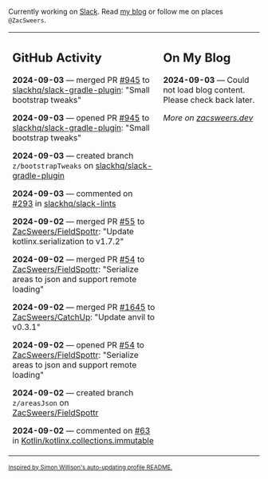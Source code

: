 Currently working on [Slack](https://slack.com/). Read [my blog](https://zacsweers.dev/) or follow me on places `@ZacSweers`.

<table><tr><td valign="top" width="60%">

## GitHub Activity
<!-- githubActivity starts -->
**2024-09-03** — merged PR [#945](https://github.com/slackhq/slack-gradle-plugin/pull/945) to [slackhq/slack-gradle-plugin](https://github.com/slackhq/slack-gradle-plugin): "Small bootstrap tweaks"

**2024-09-03** — opened PR [#945](https://github.com/slackhq/slack-gradle-plugin/pull/945) to [slackhq/slack-gradle-plugin](https://github.com/slackhq/slack-gradle-plugin): "Small bootstrap tweaks"

**2024-09-03** — created branch `z/bootstrapTweaks` on [slackhq/slack-gradle-plugin](https://github.com/slackhq/slack-gradle-plugin)

**2024-09-03** — commented on [#293](https://github.com/slackhq/slack-lints/pull/293#issuecomment-2326813639) in [slackhq/slack-lints](https://github.com/slackhq/slack-lints)

**2024-09-02** — merged PR [#55](https://github.com/ZacSweers/FieldSpottr/pull/55) to [ZacSweers/FieldSpottr](https://github.com/ZacSweers/FieldSpottr): "Update kotlinx.serialization to v1.7.2"

**2024-09-02** — merged PR [#54](https://github.com/ZacSweers/FieldSpottr/pull/54) to [ZacSweers/FieldSpottr](https://github.com/ZacSweers/FieldSpottr): "Serialize areas to json and support remote loading"

**2024-09-02** — merged PR [#1645](https://github.com/ZacSweers/CatchUp/pull/1645) to [ZacSweers/CatchUp](https://github.com/ZacSweers/CatchUp): "Update anvil to v0.3.1"

**2024-09-02** — opened PR [#54](https://github.com/ZacSweers/FieldSpottr/pull/54) to [ZacSweers/FieldSpottr](https://github.com/ZacSweers/FieldSpottr): "Serialize areas to json and support remote loading"

**2024-09-02** — created branch `z/areasJson` on [ZacSweers/FieldSpottr](https://github.com/ZacSweers/FieldSpottr)

**2024-09-02** — commented on [#63](https://github.com/Kotlin/kotlinx.collections.immutable/issues/63#issuecomment-2325287622) in [Kotlin/kotlinx.collections.immutable](https://github.com/Kotlin/kotlinx.collections.immutable)
<!-- githubActivity ends -->
</td><td valign="top" width="40%">

## On My Blog
<!-- blog starts -->
**2024-09-03** — Could not load blog content. Please check back later.
<!-- blog ends -->
_More on [zacsweers.dev](https://zacsweers.dev/)_
</td></tr></table>

<sub><a href="https://simonwillison.net/2020/Jul/10/self-updating-profile-readme/">Inspired by Simon Willison's auto-updating profile README.</a></sub>